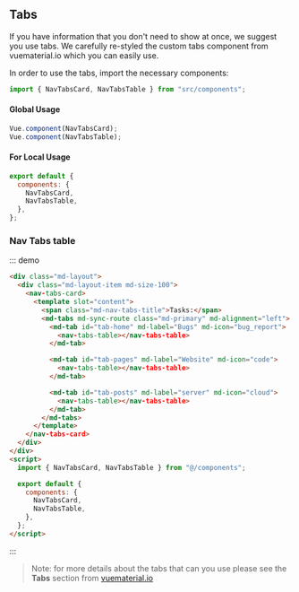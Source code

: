 ## Tabs

If you have information that you don't need to show at once, we suggest you use tabs. We carefully re-styled the custom tabs component from vuematerial.io which you can easily use.

In order to use the tabs, import the necessary components:

```js
import { NavTabsCard, NavTabsTable } from "src/components";
```

#### Global Usage

```js
Vue.component(NavTabsCard);
Vue.component(NavTabsTable);
```

#### For Local Usage

```js
export default {
  components: {
    NavTabsCard,
    NavTabsTable,
  },
};
```

### Nav Tabs table

::: demo

```html
<div class="md-layout">
  <div class="md-layout-item md-size-100">
    <nav-tabs-card>
      <template slot="content">
        <span class="md-nav-tabs-title">Tasks:</span>
        <md-tabs md-sync-route class="md-primary" md-alignment="left">
          <md-tab id="tab-home" md-label="Bugs" md-icon="bug_report">
            <nav-tabs-table></nav-tabs-table>
          </md-tab>

          <md-tab id="tab-pages" md-label="Website" md-icon="code">
            <nav-tabs-table></nav-tabs-table>
          </md-tab>

          <md-tab id="tab-posts" md-label="server" md-icon="cloud">
            <nav-tabs-table></nav-tabs-table>
          </md-tab>
        </md-tabs>
      </template>
    </nav-tabs-card>
  </div>
</div>
<script>
  import { NavTabsCard, NavTabsTable } from "@/components";

  export default {
    components: {
      NavTabsCard,
      NavTabsTable,
    },
  };
</script>
```

:::

> Note: for more details about the tabs that can you use please see the **Tabs** section from [vuematerial.io](https://vuematerial.io/components/tabs/)
